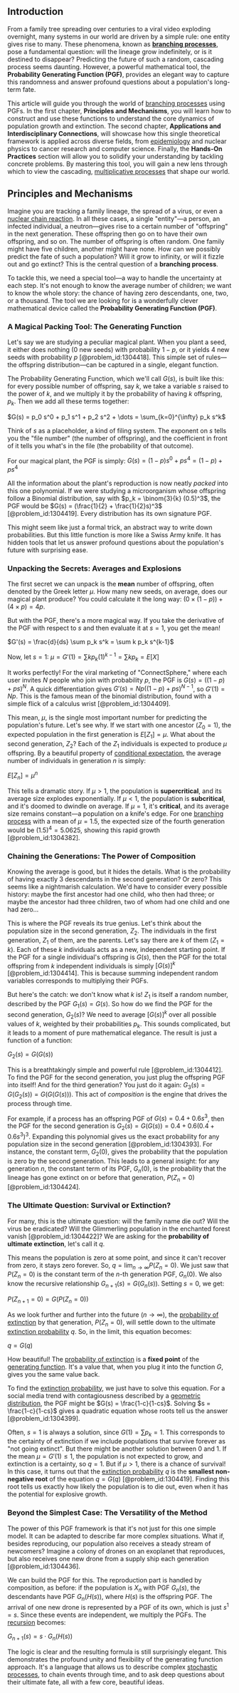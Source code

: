 ## Introduction
From a family tree spreading over centuries to a viral video exploding overnight, many systems in our world are driven by a simple rule: one entity gives rise to many. These phenomena, known as **[branching processes](@article_id:275554)**, pose a fundamental question: will the lineage grow indefinitely, or is it destined to disappear? Predicting the future of such a random, cascading process seems daunting. However, a powerful mathematical tool, the **Probability Generating Function (PGF)**, provides an elegant way to capture this randomness and answer profound questions about a population's long-term fate.

This article will guide you through the world of [branching processes](@article_id:275554) using PGFs. In the first chapter, **Principles and Mechanisms**, you will learn how to construct and use these functions to understand the core dynamics of population growth and extinction. The second chapter, **Applications and Interdisciplinary Connections**, will showcase how this single theoretical framework is applied across diverse fields, from [epidemiology](@article_id:140915) and nuclear physics to cancer research and computer science. Finally, the **Hands-On Practices** section will allow you to solidify your understanding by tackling concrete problems. By mastering this tool, you will gain a new lens through which to view the cascading, [multiplicative processes](@article_id:173129) that shape our world.

## Principles and Mechanisms

Imagine you are tracking a family lineage, the spread of a virus, or even a [nuclear chain reaction](@article_id:267267). In all these cases, a single "entity"—a person, an infected individual, a neutron—gives rise to a certain number of "offspring" in the next generation. These offspring then go on to have their own offspring, and so on. The number of offspring is often random. One family might have five children, another might have none. How can we possibly predict the fate of such a population? Will it grow to infinity, or will it fizzle out and go extinct? This is the central question of a **branching process**.

To tackle this, we need a special tool—a way to handle the uncertainty at each step. It's not enough to know the average number of children; we want to know the whole story: the chance of having zero descendants, one, two, or a thousand. The tool we are looking for is a wonderfully clever mathematical device called the **Probability Generating Function (PGF)**.

### A Magical Packing Tool: The Generating Function

Let's say we are studying a peculiar magical plant. When you plant a seed, it either does nothing (0 new seeds) with probability $1-p$, or it yields 4 new seeds with probability $p$ [@problem_id:1304418]. This simple set of rules—the offspring distribution—can be captured in a single, elegant function.

The Probability Generating Function, which we'll call $G(s)$, is built like this: for every possible number of offspring, say $k$, we take a variable $s$ raised to the power of $k$, and we multiply it by the probability of having $k$ offspring, $p_k$. Then we add all these terms together:

$G(s) = p_0 s^0 + p_1 s^1 + p_2 s^2 + \dots = \sum_{k=0}^{\infty} p_k s^k$

Think of $s$ as a placeholder, a kind of filing system. The exponent on $s$ tells you the "file number" (the number of offspring), and the coefficient in front of it tells you what's in the file (the probability of that outcome).

For our magical plant, the PGF is simply:
$G(s) = (1-p)s^0 + p s^4 = (1-p) + ps^4$

All the information about the plant's reproduction is now neatly *packed* into this one polynomial. If we were studying a microorganism whose offspring follow a Binomial distribution, say with $p_k = \binom{3}{k} (0.5)^3$, the PGF would be $G(s) = (\frac{1}{2} + \frac{1}{2}s)^3$ [@problem_id:1304419]. Every distribution has its own signature PGF.

This might seem like just a formal trick, an abstract way to write down probabilities. But this little function is more like a Swiss Army knife. It has hidden tools that let us answer profound questions about the population's future with surprising ease.

### Unpacking the Secrets: Averages and Explosions

The first secret we can unpack is the **mean** number of offspring, often denoted by the Greek letter $\mu$. How many new seeds, on average, does our magical plant produce? You could calculate it the long way: $(0 \times (1-p)) + (4 \times p) = 4p$.

But with the PGF, there's a more magical way. If you take the derivative of the PGF with respect to $s$ and then evaluate it at $s=1$, you get the mean!

$G'(s) = \frac{d}{ds} \sum p_k s^k = \sum k p_k s^{k-1}$

Now, let $s=1$:
$\mu = G'(1) = \sum k p_k (1)^{k-1} = \sum k p_k = E[X]$

It works perfectly! For the viral marketing of "ConnectSphere," where each user invites $N$ people who join with probability $p$, the PGF is $G(s) = ((1-p) + ps)^N$. A quick differentiation gives $G'(s) = Np((1-p)+ps)^{N-1}$, so $G'(1) = Np$. This is the famous mean of the binomial distribution, found with a simple flick of a calculus wrist [@problem_id:1304409].

This mean, $\mu$, is the single most important number for predicting the population's future. Let's see why. If we start with one ancestor ($Z_0=1$), the expected population in the first generation is $E[Z_1] = \mu$. What about the second generation, $Z_2$? Each of the $Z_1$ individuals is expected to produce $\mu$ offspring. By a beautiful property of [conditional expectation](@article_id:158646), the average number of individuals in generation $n$ is simply:

$E[Z_n] = \mu^n$

This tells a dramatic story. If $\mu \gt 1$, the population is **supercritical**, and its average size explodes exponentially. If $\mu \lt 1$, the population is **subcritical**, and it's doomed to dwindle on average. If $\mu=1$, it's **critical**, and its average size remains constant—a population on a knife's edge. For one [branching process](@article_id:150257) with a mean of $\mu=1.5$, the expected size of the fourth generation would be $(1.5)^4 = 5.0625$, showing this rapid growth [@problem_id:1304382].

### Chaining the Generations: The Power of Composition

Knowing the average is good, but it hides the details. What is the probability of having exactly 3 descendants in the second generation? Or zero? This seems like a nightmarish calculation. We'd have to consider every possible history: maybe the first ancestor had one child, who then had three; or maybe the ancestor had three children, two of whom had one child and one had zero...

This is where the PGF reveals its true genius. Let's think about the population size in the second generation, $Z_2$. The individuals in the first generation, $Z_1$ of them, are the parents. Let's say there are $k$ of them ($Z_1=k$). Each of these $k$ individuals acts as a new, independent starting point. If the PGF for a single individual's offspring is $G(s)$, then the PGF for the total offspring from $k$ independent individuals is simply $[G(s)]^k$ [@problem_id:1304414]. This is because summing independent random variables corresponds to multiplying their PGFs.

But here's the catch: we don't know what $k$ is! $Z_1$ is itself a random number, described by the PGF $G_1(s) = G(s)$. So how do we find the PGF for the second generation, $G_2(s)$? We need to average $[G(s)]^k$ over all possible values of $k$, weighted by their probabilities $p_k$. This sounds complicated, but it leads to a moment of pure mathematical elegance. The result is just a function of a function:

$G_2(s) = G(G(s))$

This is a breathtakingly simple and powerful rule [@problem_id:1304412]. To find the PGF for the second generation, you just plug the offspring PGF into itself! And for the third generation? You just do it again: $G_3(s) = G(G_2(s)) = G(G(G(s)))$. This act of *composition* is the engine that drives the process through time.

For example, if a process has an offspring PGF of $G(s) = 0.4 + 0.6s^3$, then the PGF for the second generation is $G_2(s) = G(G(s)) = 0.4 + 0.6(0.4 + 0.6s^3)^3$. Expanding this polynomial gives us the exact probability for any population size in the second generation [@problem_id:1304393]. For instance, the constant term, $G_2(0)$, gives the probability that the population is zero by the second generation. This leads to a general insight: for any generation $n$, the constant term of its PGF, $G_n(0)$, is the probability that the lineage has gone extinct on or before that generation, $P(Z_n=0)$ [@problem_id:1304424].

### The Ultimate Question: Survival or Extinction?

For many, this is the ultimate question: will the family name die out? Will the virus be eradicated? Will the Glimmerling population in the enchanted forest vanish [@problem_id:1304422]? We are asking for the **probability of ultimate extinction**, let's call it $q$.

This means the population is zero at some point, and since it can't recover from zero, it stays zero forever. So, $q = \lim_{n \to \infty} P(Z_n = 0)$. We just saw that $P(Z_n=0)$ is the constant term of the $n$-th generation PGF, $G_n(0)$. We also know the recursive relationship $G_{n+1}(s) = G(G_n(s))$. Setting $s=0$, we get:

$P(Z_{n+1}=0) = G(P(Z_n=0))$

As we look further and further into the future ($n \to \infty$), the [probability of extinction](@article_id:270375) by that generation, $P(Z_n=0)$, will settle down to the ultimate [extinction probability](@article_id:262331) $q$. So, in the limit, this equation becomes:

$q = G(q)$

How beautiful! The [probability of extinction](@article_id:270375) is a **fixed point** of the [generating function](@article_id:152210). It's a value that, when you plug it into the function $G$, gives you the same value back.

To find the [extinction probability](@article_id:262331), we just have to solve this equation. For a social media trend with contagiousness described by a [geometric distribution](@article_id:153877), the PGF might be $G(s) = \frac{1-c}{1-cs}$. Solving $s = \frac{1-c}{1-cs}$ gives a quadratic equation whose roots tell us the answer [@problem_id:1304399].

Often, $s=1$ is always a solution, since $G(1) = \sum p_k = 1$. This corresponds to the certainty of extinction if we include populations that survive forever as "not going extinct". But there might be another solution between 0 and 1. If the mean $\mu = G'(1) \le 1$, the population is not expected to grow, and extinction is a certainty, so $q=1$. But if $\mu > 1$, there is a chance of survival! In this case, it turns out that the [extinction probability](@article_id:262331) $q$ is the **smallest non-negative root** of the equation $q=G(q)$ [@problem_id:1304419]. Finding this root tells us exactly how likely the population is to die out, even when it has the potential for explosive growth.

### Beyond the Simplest Case: The Versatility of the Method

The power of this PGF framework is that it's not just for this one simple model. It can be adapted to describe far more complex situations. What if, besides reproducing, our population also receives a steady stream of newcomers? Imagine a colony of drones on an exoplanet that reproduces, but also receives one new drone from a supply ship each generation [@problem_id:1304436].

We can build the PGF for this. The reproduction part is handled by composition, as before: if the population is $X_n$ with PGF $G_n(s)$, the descendants have PGF $G_n(H(s))$, where $H(s)$ is the offspring PGF. The arrival of one new drone is represented by a PGF of its own, which is just $s^1=s$. Since these events are independent, we multiply the PGFs. The [recursion](@article_id:264202) becomes:

$G_{n+1}(s) = s \cdot G_n(H(s))$

The logic is clear and the resulting formula is still surprisingly elegant. This demonstrates the profound unity and flexibility of the generating function approach. It's a language that allows us to describe complex [stochastic processes](@article_id:141072), to chain events through time, and to ask deep questions about their ultimate fate, all with a few core, beautiful ideas.